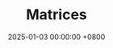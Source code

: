 ---
title: "Matrices"
layout: post
date: "2025-01-03 00:00:00 +0800"
categories: [Linear Algebra]
tags: [Math]
image:
    path: /assets/images/Matrices.png
---